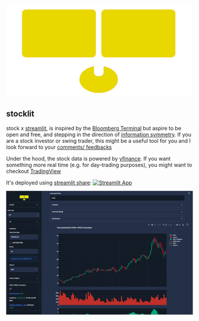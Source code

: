 ![stocklit Logo](asset/app_logo_gold.png)
## stocklit
stock x [streamlit](https://streamlit.io/), is inspired by the [Bloomberg Terminal](https://bba.bloomberg.net/) but aspire to be open and free, and stepping in the direction of [information symmetry](https://en.wikipedia.org/wiki/Information_asymmetry). If you are a stock investor or swing trader, this might be a useful tool for you and I look forward to your [comments/ feedbacks](https://github.com/ohjho/stocklit/issues)

Under the hood, the stock data is powered by [yfinance](https://github.com/ranaroussi/yfinance). If you want something more real time (e.g. for day-trading purposes), you might want to checkout [TradingView](https://www.tradingview.com/)

It's deployed using [streamlit share](https://www.streamlit.io/sharing): [![Streamlit App](https://static.streamlit.io/badges/streamlit_badge_black_white.svg)](https://share.streamlit.io/ohjho/stocklit)

[![stocklit Screenshoot](asset/app_screenshot.png)](https://share.streamlit.io/ohjho/stocklit)
